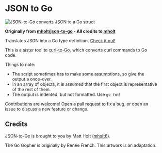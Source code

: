 # JSON to Go

![JSON-to-Go converts JSON to a Go struct](https://mholt.github.io/json-to-go/resources/images/json-to-go.png)

**Originally from [mholt/json-to-go](http://mholt.github.io/json-to-go) - All credits to [mholt](https://twitter.com/mholt6)**

Translates JSON into a Go type definition. [Check it out!](http://mholt.github.io/json-to-go)

This is a sister tool to [curl-to-Go](https://mholt.github.io/curl-to-go), which converts curl commands to Go code.

Things to note:

- The script sometimes has to make some assumptions, so give the output a once-over.
- In an array of objects, it is assumed that the first object is representative of the rest of them.
- The output is indented, but not formatted. Use `go fmt`!

Contributions are welcome! Open a pull request to fix a bug, or open an issue to discuss a new feature or change.

## Credits

JSON-to-Go is brought to you by Matt Holt ([mholt6](https://twitter.com/mholt6)).

The Go Gopher is originally by Renee French. This artwork is an adaptation.
